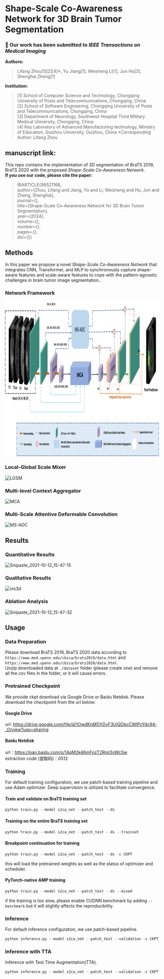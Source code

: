 # Shape-Scale Co-Awareness Network for 3D Brain Tumor Segmentation
### :tada: Our work has been submitted to *IEEE Transactions on Medical Imaging*  
**Authors:**  
> Lifang Zhou[1][2][4]*, Yu Jiang[1], Weisheng Li[1], Jun Hu[3], Shenghai Zheng[1]

**Institution:**
> [1] School of Computer Science and Technology, Chongqing University of Posts and Telecommunications, Chongqing, China  
> [2] School of Software Engineering, Chongqing University of Posts and Telecommunications, Chongqing, China  
> [3] Department of Neurology, Southwest Hospital Third Military Medical University, Chongqing, China  
> [4] Key Laboratory of Advanced Manufacturing technology, Ministry of Education, Guizhou University, Guizhou, China
> *Corresponding Author: Lifang Zhou

manuscript link:  
-   

This repo contains the implementation of 3D segmentation of BraTS 2019, BraTS 2020 with the proposed *Shape-Scale Co-Awareness Network*.  
**If you use our code, please cite the paper:**  
> @ARTICLE{98521166,  
  author={Zhou, Lifang and Jiang, Yu and Li, Weisheng and Hu, Jun and Zheng, Shenghai},  
  journal={},   
  title={Shape-Scale Co-Awareness Network for 3D Brain Tumor Segmentation},   
  year={2024},  
  volume={},  
  number={},  
  pages={},  
  doi={}}  

## Methods
In this paper we propose a novel *Shape-Scale Co-Awareness Network* that integrates CNN, Transformer, and MLP to synchronously capture shape-aware features and scale-aware features to cope with the pattern-agnostic challenges in brain tumor image segmentation..  
### Network Framework
![network](https://github.com/jiangyu945/S2CA-Net/blob/dc599ba9c69fba880a10a0f2b2891d8d4deee467/img/Framework.png)
### Local-Global Scale Mixer
![LGSM](https://user-images.githubusercontent.com/53631393/136913725-04e109d3-8081-49ca-948c-54e866692200.png)
### Multi-level Context Aggregator
![MCA](https://user-images.githubusercontent.com/53631393/136913725-04e109d3-8081-49ca-948c-54e866692200.png)
### Multi-Scale Attentive Deformable Convolution
![MS-ADC](https://user-images.githubusercontent.com/53631393/136913725-04e109d3-8081-49ca-948c-54e866692200.png)

## Results
### Quantitative Results
![Snipaste_2021-10-12_15-47-15](https://user-images.githubusercontent.com/53631393/136914282-3dd5a697-711b-4653-adb8-a6d2c98705f5.png)
### Qualitative Results
![vis3d](https://user-images.githubusercontent.com/53631393/136914543-023500b6-9a57-4f21-9f94-77961c7e9917.png)
### Ablation Analysis
![Snipaste_2021-10-12_15-47-32](https://user-images.githubusercontent.com/53631393/136914298-b76690c2-987d-4a3b-98da-9ab42f44ed10.png)

## Usage
### Data Preparation
Please download BraTS 2019, BraTS 2020 data according to `https://www.med.upenn.edu/cbica/brats2019/data.html` and `https://www.med.upenn.edu/cbica/brats2020/data.html`.  
Unzip downloaded data at `./dataset` folder (please create one) and remove all the csv files in the folder, or it will cause errors.

### Pretrained Checkpoint
We provide ckpt download via Google Drive or Baidu Netdisk. Please download the checkpoint from the url below:  
#### Google Drive
url: https://drive.google.com/file/d/1OwdKnM51rDvF3UiQDbcCWlPcYdc94-_O/view?usp=sharing
#### Baidu Netdisk
url：https://pan.baidu.com/s/14qM2k46mFnzT2RmI3sWcSw  
extraction code (提取码)：0512  

### Training
For default training configuration, we use patch-based training pipeline and use Adam optimizer. Deep supervision is utilized to facilitate convergence.
#### Train and validate on BraTS training set
```python
python train.py --model s2ca_net --patch_test --ds
```
#### Training on the entire BraTS training set
```python
python train.py --model s2ca_net --patch_test --ds --trainset
```
#### Breakpoint continuation for training
```python
python train.py --model s2ca_net --patch_test --ds -c CKPT
```
this will load the pretrained weights as well as the status of optimizer and scheduler.
#### PyTorch-native AMP training
```python
python train.py --model s2ca_net --patch_test --ds --mixed
```
if the training is too slow, please enable CUDNN benchmark by adding `--benchmark` but it will slightly affects the reproducibility.

### Inference
For default inference configuration, we use patch-based pipeline.
```python
python inference.py --model s2ca_net --patch_test --validation -c CKPT
```
### Inference with TTA
Inference with Test Time Augmentation(TTA).
```python
python inference.py --model s2ca_net --patch_test --validation -c CKPT --tta
```

